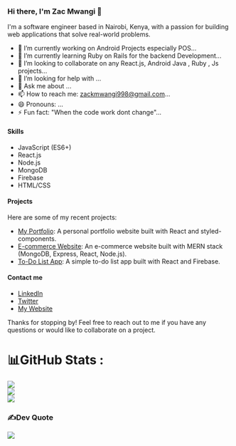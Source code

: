 ### Hi there, I'm Zac Mwangi 👋

I'm a software engineer based in Nairobi, Kenya, with a passion for building web applications that solve real-world problems.

- 🔭 I’m currently working on Android Projects especially POS...
- 🌱 I’m currently learning Ruby on Rails for the backend Development...
- 👯 I’m looking to collaborate on any React.js, Android Java , Ruby , Js projects...
- 🤔 I’m looking for help with ...
- 💬 Ask me about ...
- 📫 How to reach me: zackmwangi998@gmail.com...
- 😄 Pronouns: ...
- ⚡ Fun fact: "When the code work dont change"...

#### Skills

- JavaScript (ES6+)
- React.js
- Node.js
- MongoDB
- Firebase
- HTML/CSS

#### Projects

Here are some of my recent projects:

- [My Portfolio](https://github.com/Zac-Mwangi/My-Portfolio): A personal portfolio website built with React and styled-components.
- [E-commerce Website](https://github.com/Zac-Mwangi/E-commerce-Website): An e-commerce website built with MERN stack (MongoDB, Express, React, Node.js).
- [To-Do List App](https://github.com/Zac-Mwangi/To-Do-List-App): A simple to-do list app built with React and Firebase.

#### Contact me

- [LinkedIn](https://www.linkedin.com/in/zac-mwangi-1b207a198/)
- [Twitter](https://twitter.com/ZacMwangi_)
- [My Website](https://zacmwangi.netlify.app/)

Thanks for stopping by! Feel free to reach out to me if you have any questions or would like to collaborate on a project.
# 📊GitHub Stats :
![](https://github-readme-stats.vercel.app/api?username=Zac-Mwangi&theme=dark&hide_border=false&include_all_commits=false&count_private=true)<br/>
![](https://github-readme-streak-stats.herokuapp.com/?user=Zac-Mwangi&theme=dark&hide_border=false)<br/>
![](https://github-readme-stats.vercel.app/api/top-langs/?username=Zac-Mwangi&theme=dark&hide_border=false&include_all_commits=false&count_private=true&layout=compact)

### ✍Dev Quote
![](https://quotes-github-readme.vercel.app/api?type=horizontal&theme=radical)

<!-- ### 😂Random Dev Meme
<img src="https://res.cloudinary.com/practicaldev/image/fetch/s--4m4nOeBq--/c_limit%2Cf_auto%2Cfl_progressive%2Cq_auto%2Cw_880/https://dev-to-uploads.s3.amazonaws.com/uploads/articles/qcrhginkjug2x8lusrth.png" width="512px"/>
 -->
<!-- ---
[![](https://visitcount.itsvg.in/api?id=Zac-Mwangi&icon=0&color=0)](https://visitcount.itsvg.in) -->
